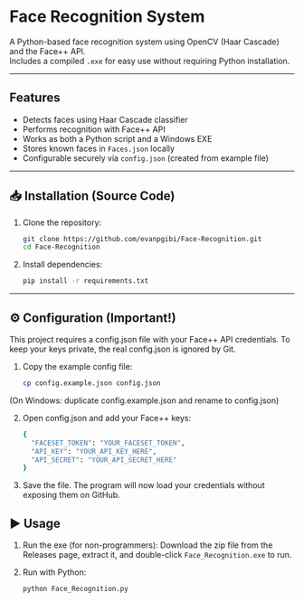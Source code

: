 # Face Recognition System

A Python-based face recognition system using OpenCV (Haar Cascade) and the Face++ API.  
Includes a compiled `.exe` for easy use without requiring Python installation.

---

## Features
- Detects faces using Haar Cascade classifier  
- Performs recognition with Face++ API  
- Works as both a Python script and a Windows EXE  
- Stores known faces in `Faces.json` locally
- Configurable securely via `config.json` (created from example file)

---

## 📥 Installation (Source Code)
1. Clone the repository:
   ```bash
   git clone https://github.com/evanpgibi/Face-Recognition.git
   cd Face-Recognition
2. Install dependencies:
   ```bash
   pip install -r requirements.txt

---

## ⚙️ Configuration (Important!)
This project requires a config.json file with your Face++ API credentials.
To keep your keys private, the real config.json is ignored by Git.

1. Copy the example config file:
   ```bash
   cp config.example.json config.json
(On Windows: duplicate config.example.json and rename to config.json)

2. Open config.json and add your Face++ keys:
   ```bash
   {
     "FACESET_TOKEN": "YOUR_FACESET_TOKEN",
     "API_KEY": "YOUR_API_KEY_HERE",
     "API_SECRET": "YOUR_API_SECRET_HERE"
   }

3. Save the file. The program will now load your credentials without exposing them on GitHub.

## ▶️ Usage
1. Run the exe (for non-programmers):
  Download the zip file from the Releases page, extract it, and double-click `Face_Recognition.exe` to run.

2. Run with Python:
   ```bash
   python Face_Recognition.py

   
